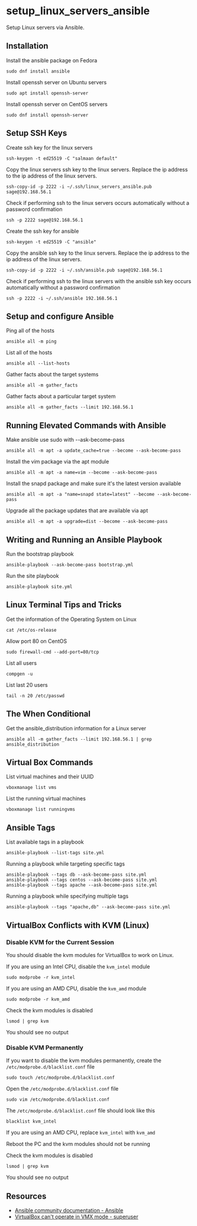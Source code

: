 # setup_linux_servers_ansible
Setup Linux servers via Ansible.

## Installation 
Install the ansible package on Fedora
```
sudo dnf install ansible
```

Install openssh server on Ubuntu servers
```
sudo apt install openssh-server
```

Install openssh server on CentOS servers
```
sudo dnf install openssh-server
```

## Setup SSH Keys
Create ssh key for the linux servers
```
ssh-keygen -t ed25519 -C "salmaan default"
```

Copy the linux servers ssh key to the linux servers. Replace the ip address to the ip address of the linux servers.
```
ssh-copy-id -p 2222 -i ~/.ssh/linux_servers_ansible.pub sage@192.168.56.1
```

Check if performing ssh to the linux servers occurs automatically without a password confirmation
```
ssh -p 2222 sage@192.168.56.1
```

Create the ssh key for ansible
```
ssh-keygen -t ed25519 -C "ansible"
```

Copy the ansible ssh key to the linux servers. Replace the ip address to the ip address of the linux servers.
```
ssh-copy-id -p 2222 -i ~/.ssh/ansible.pub sage@192.168.56.1
```

Check if performing ssh to the linux servers with the ansible ssh key occurs automatically without a password confirmation
```
ssh -p 2222 -i ~/.ssh/ansible 192.168.56.1
```

## Setup and configure Ansible
Ping all of the hosts
```
ansible all -m ping
```

List all of the hosts
```
ansible all --list-hosts
```

Gather facts about the target systems
```
ansible all -m gather_facts
```

Gather facts about a particular target system
```
ansible all -m gather_facts --limit 192.168.56.1
```

## Running Elevated Commands with Ansible
Make ansible use sudo with --ask-become-pass
```
ansible all -m apt -a update_cache=true --become --ask-become-pass
```

Install the vim package via the apt module
```
ansible all -m apt -a name=vim --become --ask-become-pass
```

Install the snapd package and make sure it's the latest version available
```
ansible all -m apt -a "name=snapd state=latest" --become --ask-become-pass
```

Upgrade all the package updates that are available via apt
```
ansible all -m apt -a upgrade=dist --become --ask-become-pass
```

## Writing and Running an Ansible Playbook
Run the bootstrap playbook
```
ansible-playbook --ask-become-pass bootstrap.yml
```

Run the site playbook
```
ansible-playbook site.yml
```

## Linux Terminal Tips and Tricks
Get the information of the Operating System on Linux
```
cat /etc/os-release
```

Allow port 80 on CentOS
```
sudo firewall-cmd --add-port=80/tcp
```

List all users
```
compgen -u
```

List last 20 users
```
tail -n 20 /etc/passwd
```

## The When Conditional
Get the ansible_distribution information for a Linux server
```
ansible all -m gather_facts --limit 192.168.56.1 | grep ansible_distribution
```

## Virtual Box Commands
List virtual machines and their UUID
```
vboxmanage list vms
```

List the running virtual machines
```
vboxmanage list runningvms
```

## Ansible Tags
List available tags in a playbook
```
ansible-playbook --list-tags site.yml
```

Running a playbook while targeting specific tags
```
ansible-playbook --tags db --ask-become-pass site.yml
ansible-playbook --tags centos --ask-become-pass site.yml
ansible-playbook --tags apache --ask-become-pass site.yml
```

Running a playbook while specifying multiple tags
```
ansible-playbook --tags "apache,db" --ask-become-pass site.yml
```

## VirtualBox Conflicts with KVM (Linux)

### Disable KVM for the Current Session

You should disable the kvm modules for VirtualBox to work on Linux.

If you are using an Intel CPU, disable the `kvm_intel` module
```
sudo modprobe -r kvm_intel
```

If you are using an AMD CPU, disable the `kvm_amd` module
```
sudo modprobe -r kvm_amd
```

Check the kvm modules is disabled
```
lsmod | grep kvm
```

You should see no output

### Disable KVM Permanently

If you want to disable the kvm modules permanently, create the `/etc/modprobe.d/blacklist.conf` file
```
sudo touch /etc/modprobe.d/blacklist.conf
```

Open the  `/etc/modprobe.d/blacklist.conf` file
```
sudo vim /etc/modprobe.d/blacklist.conf
```

The `/etc/modprobe.d/blacklist.conf` file should look like this
```
blacklist kvm_intel
```

If you are using an AMD CPU, replace `kvm_intel` with `kvm_amd`

Reboot the PC and the kvm modules should not be running

Check the kvm modules is disabled
```
lsmod | grep kvm
```

You should see no output

## Resources
- [Ansible community documentation - Ansible](https://docs.ansible.com/)
- [VirtualBox can't operate in VMX mode - superuser](https://superuser.com/questions/1845776/virtualbox-cant-operate-in-vmx-mode)
